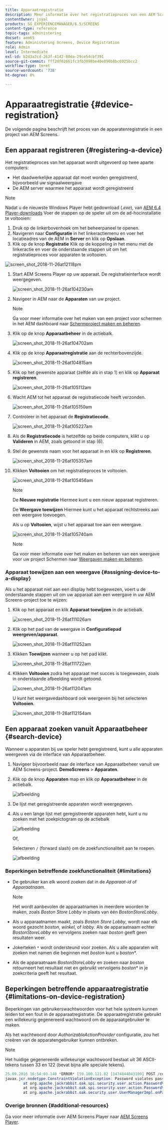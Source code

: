 ```yaml
---
title: Apparaatregistratie
description: Meer informatie over het registratieproces van een AEM Screens-project.
contentOwner: jsyal
products: SG_EXPERIENCEMANAGER/6.5/SCREENS
content-type: reference
topic-tags: administering
docset: aem65
feature: Administering Screens, Device Registration
role: Admin
level: Intermediate
exl-id: b2d3a2cd-263f-4142-80da-29ce54cbf391
source-git-commit: fff2df02661fc3fb3098be40e090b8bc6925bcc2
workflow-type: tm+mt
source-wordcount: '738'
ht-degree: 0%

---
```


# Apparaatregistratie {#device-registration}

De volgende pagina beschrijft het proces van de apparatenregistratie in een project van AEM Screens.

## Een apparaat registreren {#registering-a-device}

Het registratieproces van het apparaat wordt uitgevoerd op twee aparte computers:

* Het daadwerkelijke apparaat dat moet worden geregistreerd, bijvoorbeeld uw signaalweergave
* De AEM server waarmee het apparaat wordt geregistreerd

>[!NOTE]
>
>Nadat u de nieuwste Windows Player hebt gedownload (*.exe*), van [AEM 6.4 Player-downloads](https://download.macromedia.com/screens/) Voer de stappen op de speler uit om de ad-hocinstallatie te voltooien:
>
>1. Druk op de linkerbovenhoek om het beheerpaneel te openen.
>1. Navigeren naar **Configuratie** in het linkeractiemenu en voer het locatieadres van de AEM in **Server** en klik op **Opslaan**.
>1. Klik op de knop **Registratie** Klik op de koppeling in het menu met de linkeractie en voer de onderstaande stappen uit om het registratieproces voor apparaten te voltooien.
>

![screen_shot_2018-11-26at12118pm](assets/screen_shot_2018-11-26at12118pm.png)

1. Start AEM Screens Player op uw apparaat. De registratieinterface wordt weergegeven.

   ![screen_shot_2018-11-26at104230am](assets/screen_shot_2018-11-26at104230am.png)

1. Navigeer in AEM naar de **Apparaten** van uw project.

   >[!NOTE]
   >
   >Ga voor meer informatie over het maken van een project voor schermen in het AEM dashboard naar [Schermproject maken en beheren](creating-a-screens-project.md).

1. Klik op de knop **Apparaatbeheer** in de actiebalk.

   ![screen_shot_2018-11-26at104702am](assets/screen_shot_2018-11-26at104702am.png)

1. Klik op de knop **Apparaatregistratie** aan de rechterbovenzijde.

   ![screen_shot_2018-11-26at104815am](assets/screen_shot_2018-11-26at104815am.png)

1. Klik op het gewenste apparaat (zelfde als in stap 1) en klik op **Apparaat registreren**.

   ![screen_shot_2018-11-26at105112am](assets/screen_shot_2018-11-26at105112am.png)

1. Wacht AEM tot het apparaat de registratiecode heeft verzonden.

   ![screen_shot_2018-11-26at105150am](assets/screen_shot_2018-11-26at105150am.png)

1. Controleer in het apparaat de **Registratiecode**.

   ![screen_shot_2018-11-26at105227am](assets/screen_shot_2018-11-26at105227am.png)

1. Als de **Registratiecode** is hetzelfde op beide computers, klikt u op **Valideren** in AEM, zoals getoond in stap (6).
1. Stel de gewenste naam voor het apparaat in en klik op **Registreren**.

   ![screen_shot_2018-11-26at105357am](assets/screen_shot_2018-11-26at105357am.png)

1. Klikken **Voltooien** om het registratieproces te voltooien.

   ![screen_shot_2018-11-26at105456am](assets/screen_shot_2018-11-26at105456am.png)

   >[!NOTE]
   >
   >De **Nieuwe registratie** Hiermee kunt u een nieuw apparaat registreren.
   >
   >De **Weergave toewijzen** Hiermee kunt u het apparaat rechtstreeks aan een weergave toevoegen.

   Als u op **Voltooien**, wijst u het apparaat toe aan een weergave.

   ![screen_shot_2018-11-26at105740am](assets/screen_shot_2018-11-26at105740am.png)

   >[!NOTE]
   >
   >Ga voor meer informatie over het maken en beheren van een weergave voor uw project Schermen naar [Weergaven maken en beheren](managing-displays.md).

### Apparaat toewijzen aan een weergave {#assigning-device-to-a-display}

Als u het apparaat niet aan een display hebt toegewezen, voert u de onderstaande stappen uit om uw apparaat aan een weergave in uw AEM Screens-project toe te wijzen:

1. Klik op het apparaat en klik **Apparaat toewijzen** in de actiebalk.

   ![screen_shot_2018-11-26at111026am](assets/screen_shot_2018-11-26at111026am.png)

1. Klik op het pad van de weergave in **Configuratiepad weergeven/apparaat**.

   ![screen_shot_2018-11-26at111252am](assets/screen_shot_2018-11-26at111252am.png)

1. Klikken **Toewijzen** wanneer u op het pad klikt.

   ![screen_shot_2018-11-26at111722am](assets/screen_shot_2018-11-26at111722am.png)

1. Klikken **Voltooien** zodra het apparaat met succes is toegewezen, zoals in onderstaande afbeelding wordt getoond.

   ![screen_shot_2018-11-26at112041am](assets/screen_shot_2018-11-26at112041am.png)

   U kunt het weergavedashboard ook weergeven bij het selecteren **Voltooien**.

   ![screen_shot_2018-11-26at112154am](assets/screen_shot_2018-11-26at112154am.png)

## Een apparaat zoeken vanuit Apparaatbeheer {#search-device}

Wanneer u apparaten bij uw speler hebt geregistreerd, kunt u alle apparaten weergeven via de interface van Apparaatbeheer.

1. Navigeer bijvoorbeeld naar de interface van Apparaatbeheer vanuit uw AEM Screens-project. **DemoScreens** > **Apparaten**.

1. Klik op de knop **Apparaten** map en klik op **Apparaatbeheer** in de actiebalk.

   ![afbeelding](/help/user-guide/assets/device-manager/device-manager-1.png)

1. De lijst met geregistreerde apparaten wordt weergegeven.

1. Als u een lange lijst met geregistreerde apparaten hebt, kunt u nu zoeken met het zoekpictogram op de actiebalk

   ![afbeelding](/help/user-guide/assets/device-manager/device-manager-2.png)

   Of,

   Selecteren `/` (forward slash) om de zoekfunctionaliteit aan te roepen.

   ![afbeelding](/help/user-guide/assets/device-manager/device-manager-3.png)


### Beperkingen betreffende zoekfunctionaliteit {#limitations}

* De gebruiker kan elk woord zoeken dat in de *Apparaat-id* of *Apparaatnaam*.

  >[!NOTE]
  >Het wordt aanbevolen de apparaatnamen in meerdere woorden te maken, zoals *Boston Store Lobby* in plaats van één *BostonStoreLobby*.

* Als u apparaatnamen maakt, zoals *Boston Store Lobby*, wordt naar elk woord gezocht *boston*, *winkel*, of *lobby*. Als de apparaatnaam echter *BostonStoreLobby* en vervolgens zoeken naar *boston* geeft geen resultaten weer.

* Jokerteken `*` wordt ondersteund voor zoeken. Als u alle apparaten wilt zoeken met namen die beginnen met *boston* kunt u *boston**.

* Als de apparaatnaam *BostonStoreLobby* en zoeken naar *boston* retourneert het resultaat niet en gebruikt vervolgens *boston** in je zoekcriteria geeft het resultaat.

## Beperkingen betreffende apparaatregistratie {#limitations-on-device-registration}

Beperkingen van gebruikerswachtwoorden voor het hele systeem kunnen leiden tot een fout in de apparaatregistratie. De apparaatregistratie gebruikt een willekeurig gegenereerd wachtwoord om de apparaatgebruiker te maken.

Als het wachtwoord door *AuthorizableActionProvider* configuratie, zou het creëren van de apparatengebruiker kunnen ontbreken.

>[!NOTE]
>
>Het huidige gegenereerde willekeurige wachtwoord bestaat uit 36 ASCII-tekens tussen 33 en 122 (bevat bijna alle speciale tekens).

```java
25.09.2016 16:54:03.140 *ERROR* [59.100.121.82 [1474844043109] POST /content/screens/svc/registration HTTP/1.1] com.adobe.cq.screens.device.registration.impl.RegistrationServlet Error during device registration
javax.jcr.nodetype.ConstraintViolationException: Password violates password constraint (^(?=.*\d).{7,9}$).
        at org.apache.jackrabbit.oak.spi.security.user.action.PasswordValidationAction.validatePassword(PasswordValidationAction.java:105)
        at org.apache.jackrabbit.oak.spi.security.user.action.PasswordValidationAction.onPasswordChange(PasswordValidationAction.java:76)
        at org.apache.jackrabbit.oak.security.user.UserManagerImpl.onPasswordChange(UserManagerImpl.java:308)
```

### Overige bronnen {#additional-resources}

Ga voor meer informatie over AEM Screens Player naar [AEM Screens Player](working-with-screens-player.md).
